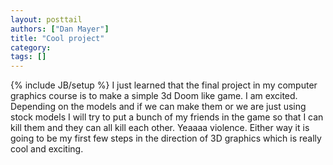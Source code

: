 ```yaml
---
layout: posttail
authors: ["Dan Mayer"]
title: "Cool project"
category:
tags: []
---
```

{% include JB/setup %}
I just learned that the final project in my computer graphics course is to make a simple 3d Doom like game. I am excited. Depending on the models and if we can make them or we are just using stock models I will try to put a bunch of my friends in the game so that I can kill them and they can all kill each other. Yeaaaa violence. Either way it is going to be my first few steps in the direction of 3D graphics which is really cool and exciting.